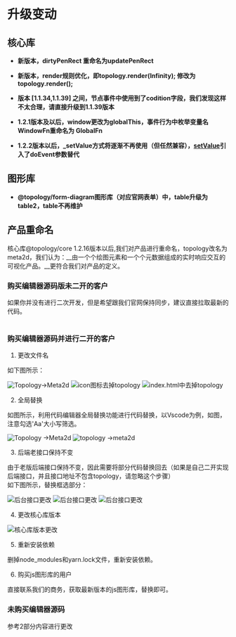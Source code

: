 # 升级变动

## 核心库

- **新版本，dirtyPenRect 重命名为updatePenRect**
- **新版本，render规则优化，即topology.render(Infinity); 修改为 topology.render();**
- **版本 \[1.1.34,1.1.39\] 之间，节点事件中使用到了codition字段，我们发现这样不太合理，请直接升级到1.1.39版本**


- **1.2.1版本及以后，window更改为globalThis，事件行为中枚举变量名WindowFn重命名为 GlobalFn**

- **1.2.2版本以后，_setValue方式将逐渐不再使用（但任然兼容），[setValue](./../api/core.md#setvalue)引入了doEvent参数替代**

## 图形库

- **@topology/form-diagram图形库（对应官网表单）中，table升级为table2，table不再维护**



## 产品重命名

核心库@topology/core 1.2.16版本以后,我们对产品进行重命名，topology改名为meta2d，我们认为：__由一个个绘图元素和一个个元数据组成的实时响应交互的可视化产品。__更符合我们对产品的定义。

### 购买编辑器源码版未二开的客户

  如果你并没有进行二次开发，但是希望跟我们官网保持同步，建议直接拉取最新的代码。
  <br/>
  <br/>

### 购买编辑器源码并进行二开的客户

1. 更改文件名
  
  如下图所示：

  ![Topology->Meta2d](../public/img/filenamechange.jpg)
  ![icon图标去掉topology](../public/img/filenamechange1.jpg)
  ![index.html中去掉topology](../public/img/filenamechange2.jpg)

2. 全局替换

 如图所示，利用代码编辑器全局替换功能进行代码替换，以Vscode为例，如图，注意勾选'Aa'大小写筛选。
 
  ![Topology ->Meta2d](../public/img/replacetoMeta2d.jpg)
  ![topology ->meta2d](../public/img/replacetoMeta2d1.jpg)
  <br/>

3. 后端老接口保持不变

由于老版后端接口保持不变，因此需要将部分代码替换回去（如果是自己二开实现后端接口，并且接口地址不包含topology，请忽略这个步骤）
 <br/>
如下图所示，替换框选部分：

![后台接口更改](../public/img/apinochange.jpg)
![后台接口更改](../public/img/apinochange2.jpg) 
![后台接口更改](../public/img/foldernochange.jpg)
 <br/>

4. 更改核心库版本

![核心库版本更改](../public/img/version_change.jpg)


5. 重新安装依赖

删掉node_modules和yarn.lock文件，重新安装依赖。

6. 购买js图形库的用户
   
 直接联系我们的商务，获取最新版本的js图形库，替换即可。


### 未购买编辑器源码

  参考2部分内容进行更改
